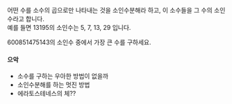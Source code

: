 어떤 수를 소수의 곱으로만 나타내는 것을 소인수분해라 하고, 이 소수들을 그 수의 소인수라고 합니다.  
예를 들면 13195의 소인수는 5, 7, 13, 29 입니다.

600851475143의 소인수 중에서 가장 큰 수를 구하세요.

#### 으악

- 소수를 구하는 우아한 방법이 없을까
- 소인수분해를 하는 멋진 방법
- 에라토스테네스의 체??